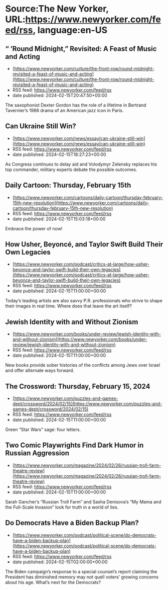 # Source:The New Yorker, URL:https://www.newyorker.com/feed/rss, language:en-US

## “ ’Round Midnight,” Revisited: A Feast of Music and Acting
 - [https://www.newyorker.com/culture/the-front-row/round-midnight-revisited-a-feast-of-music-and-acting](https://www.newyorker.com/culture/the-front-row/round-midnight-revisited-a-feast-of-music-and-acting)
 - RSS feed: https://www.newyorker.com/feed/rss
 - date published: 2024-02-15T20:47:50+00:00

The saxophonist Dexter Gordon has the role of a lifetime in Bertrand Tavernier’s 1986 drama of an American jazz icon in Paris.

## Can Ukraine Still Win?
 - [https://www.newyorker.com/news/essay/can-ukraine-still-win](https://www.newyorker.com/news/essay/can-ukraine-still-win)
 - RSS feed: https://www.newyorker.com/feed/rss
 - date published: 2024-02-15T18:27:23+00:00

As Congress continues to delay aid and Volodymyr Zelensky replaces his top commander, military experts debate the possible outcomes.

## Daily Cartoon: Thursday, February 15th
 - [https://www.newyorker.com/cartoons/daily-cartoon/thursday-february-15th-new-resolution](https://www.newyorker.com/cartoons/daily-cartoon/thursday-february-15th-new-resolution)
 - RSS feed: https://www.newyorker.com/feed/rss
 - date published: 2024-02-15T15:03:18+00:00

Embrace the power of now!

## How Usher, Beyoncé, and Taylor Swift Build Their Own Legacies
 - [https://www.newyorker.com/podcast/critics-at-large/how-usher-beyonce-and-taylor-swift-build-their-own-legacies](https://www.newyorker.com/podcast/critics-at-large/how-usher-beyonce-and-taylor-swift-build-their-own-legacies)
 - RSS feed: https://www.newyorker.com/feed/rss
 - date published: 2024-02-15T11:00:00+00:00

Today’s leading artists are also savvy P.R. professionals who strive to shape their images in real time. Where does that leave the art itself?

## Jewish Identity with and Without Zionism
 - [https://www.newyorker.com/books/under-review/jewish-identity-with-and-without-zionism](https://www.newyorker.com/books/under-review/jewish-identity-with-and-without-zionism)
 - RSS feed: https://www.newyorker.com/feed/rss
 - date published: 2024-02-15T11:00:00+00:00

New books provide sober histories of the conflicts among Jews over Israel and offer alternate ways forward.

## The Crossword: Thursday, February 15, 2024
 - [https://www.newyorker.com/puzzles-and-games-dept/crossword/2024/02/15](https://www.newyorker.com/puzzles-and-games-dept/crossword/2024/02/15)
 - RSS feed: https://www.newyorker.com/feed/rss
 - date published: 2024-02-15T11:00:00+00:00

Green “Star Wars” sage: four letters.

## Two Comic Playwrights Find Dark Humor in Russian Aggression
 - [https://www.newyorker.com/magazine/2024/02/26/russian-troll-farm-theatre-review](https://www.newyorker.com/magazine/2024/02/26/russian-troll-farm-theatre-review)
 - RSS feed: https://www.newyorker.com/feed/rss
 - date published: 2024-02-15T11:00:00+00:00

Sarah Gancher’s “Russian Troll Farm” and Sasha Denisova’s “My Mama and the Full-Scale Invasion” look for truth in a world of lies.

## Do Democrats Have a Biden Backup Plan?
 - [https://www.newyorker.com/podcast/political-scene/do-democrats-have-a-biden-backup-plan](https://www.newyorker.com/podcast/political-scene/do-democrats-have-a-biden-backup-plan)
 - RSS feed: https://www.newyorker.com/feed/rss
 - date published: 2024-02-15T02:00:00+00:00

The Biden campaign’s response to a special counsel’s report claiming the President has diminished memory may not quell voters’ growing concerns about his age. What’s next for the Democrats?

